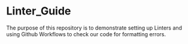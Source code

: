 # Linter_Guide
The purpose of this repository is to demonstrate setting up Linters and using Github Workflows to check our code for formatting errors.
